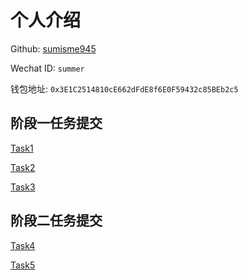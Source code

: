# 个人介绍

Github: [sumisme945](https://github.com/sumisme945)

Wechat ID: `summer`

钱包地址: `0x3E1C2514810cE662dFdE8f6E0F59432c85BEb2c5`


## 阶段一任务提交

[Task1](Task1)

[Task2](Task2)

[Task3](Task3)

## 阶段二任务提交
[Task4](Task4)

[Task5](Task5)

